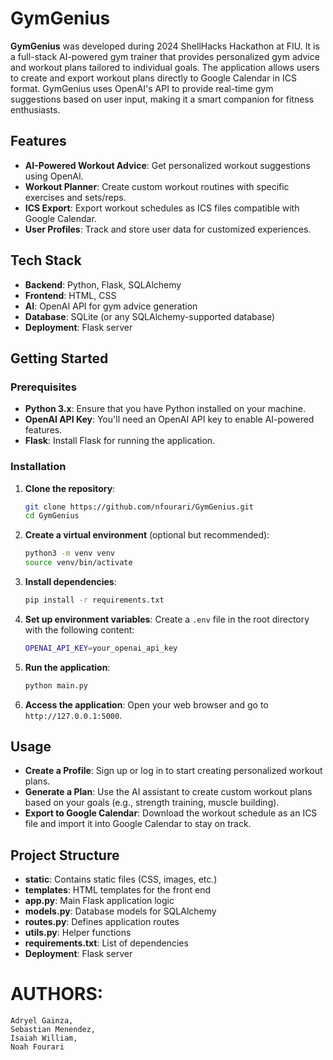 # GymGenius

**GymGenius** was developed during 2024 ShellHacks Hackathon at FIU. It is a full-stack AI-powered gym trainer that provides personalized gym advice and workout plans tailored to individual goals. The application allows users to create and export workout plans directly to Google Calendar in ICS format. GymGenius uses OpenAI's API to provide real-time gym suggestions based on user input, making it a smart companion for fitness enthusiasts.

## Features

- **AI-Powered Workout Advice**: Get personalized workout suggestions using OpenAI.
- **Workout Planner**: Create custom workout routines with specific exercises and sets/reps.
- **ICS Export**: Export workout schedules as ICS files compatible with Google Calendar.
- **User Profiles**: Track and store user data for customized experiences.

## Tech Stack

- **Backend**: Python, Flask, SQLAlchemy
- **Frontend**: HTML, CSS
- **AI**: OpenAI API for gym advice generation
- **Database**: SQLite (or any SQLAlchemy-supported database)
- **Deployment**: Flask server

## Getting Started

### Prerequisites

- **Python 3.x**: Ensure that you have Python installed on your machine.
- **OpenAI API Key**: You'll need an OpenAI API key to enable AI-powered features.
- **Flask**: Install Flask for running the application.

### Installation

1. **Clone the repository**:
   ```bash
   git clone https://github.com/nfourari/GymGenius.git
   cd GymGenius
   ```

2. **Create a virtual environment** (optional but recommended):
   ```bash
   python3 -m venv venv
   source venv/bin/activate
   ```

3. **Install dependencies**:
   ```bash
   pip install -r requirements.txt
   ```

4. **Set up environment variables**:
   Create a `.env` file in the root directory with the following content:
   ```bash
   OPENAI_API_KEY=your_openai_api_key
   ```

5. **Run the application**:
   ```bash
   python main.py
   ```

6. **Access the application**:
   Open your web browser and go to `http://127.0.0.1:5000`.

## Usage

- **Create a Profile**: Sign up or log in to start creating personalized workout plans.
- **Generate a Plan**: Use the AI assistant to create custom workout plans based on your goals (e.g., strength training, muscle building).
- **Export to Google Calendar**: Download the workout schedule as an ICS file and import it into Google Calendar to stay on track.

## Project Structure

- **static**: Contains static files (CSS, images, etc.)
- **templates**: HTML templates for the front end
- **app.py**: Main Flask application logic
- **models.py**: Database models for SQLAlchemy
- **routes.py**: Defines application routes
- **utils.py**: Helper functions
- **requirements.txt**: List of dependencies
- **Deployment**: Flask server

# AUTHORS: 
    Adryel Gainza,
    Sebastian Menendez,
    Isaiah William,
    Noah Fourari
